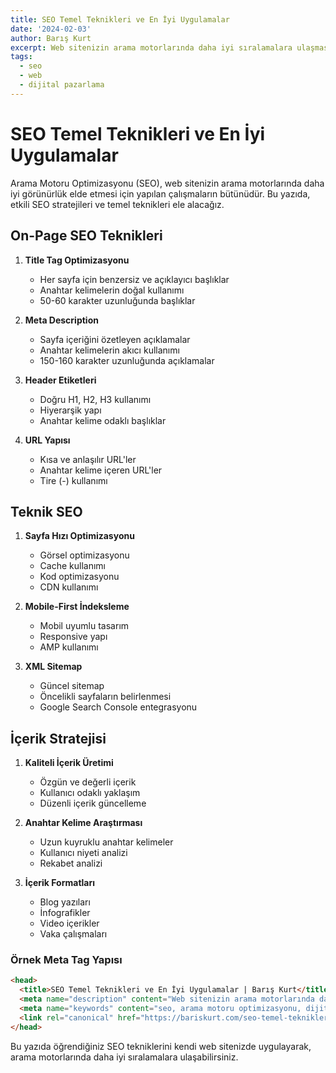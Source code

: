 ```yaml
---
title: SEO Temel Teknikleri ve En İyi Uygulamalar
date: '2024-02-03'
author: Barış Kurt
excerpt: Web sitenizin arama motorlarında daha iyi sıralamalara ulaşması için uygulamanız gereken temel SEO teknikleri ve en iyi uygulamalar.
tags:
  - seo
  - web
  - dijital pazarlama
---
```


# SEO Temel Teknikleri ve En İyi Uygulamalar

Arama Motoru Optimizasyonu (SEO), web sitenizin arama motorlarında daha iyi görünürlük elde etmesi için yapılan çalışmaların bütünüdür. Bu yazıda, etkili SEO stratejileri ve temel teknikleri ele alacağız.

## On-Page SEO Teknikleri

1. **Title Tag Optimizasyonu**
   - Her sayfa için benzersiz ve açıklayıcı başlıklar
   - Anahtar kelimelerin doğal kullanımı
   - 50-60 karakter uzunluğunda başlıklar

2. **Meta Description**
   - Sayfa içeriğini özetleyen açıklamalar
   - Anahtar kelimelerin akıcı kullanımı
   - 150-160 karakter uzunluğunda açıklamalar

3. **Header Etiketleri**
   - Doğru H1, H2, H3 kullanımı
   - Hiyerarşik yapı
   - Anahtar kelime odaklı başlıklar

4. **URL Yapısı**
   - Kısa ve anlaşılır URL'ler
   - Anahtar kelime içeren URL'ler
   - Tire (-) kullanımı

## Teknik SEO

1. **Sayfa Hızı Optimizasyonu**
   - Görsel optimizasyonu
   - Cache kullanımı
   - Kod optimizasyonu
   - CDN kullanımı

2. **Mobile-First İndeksleme**
   - Mobil uyumlu tasarım
   - Responsive yapı
   - AMP kullanımı

3. **XML Sitemap**
   - Güncel sitemap
   - Öncelikli sayfaların belirlenmesi
   - Google Search Console entegrasyonu

## İçerik Stratejisi

1. **Kaliteli İçerik Üretimi**
   - Özgün ve değerli içerik
   - Kullanıcı odaklı yaklaşım
   - Düzenli içerik güncelleme

2. **Anahtar Kelime Araştırması**
   - Uzun kuyruklu anahtar kelimeler
   - Kullanıcı niyeti analizi
   - Rekabet analizi

3. **İçerik Formatları**
   - Blog yazıları
   - İnfografikler
   - Video içerikler
   - Vaka çalışmaları

### Örnek Meta Tag Yapısı

```html
<head>
  <title>SEO Temel Teknikleri ve En İyi Uygulamalar | Barış Kurt</title>
  <meta name="description" content="Web sitenizin arama motorlarında daha iyi sıralamalara ulaşması için uygulamanız gereken temel SEO teknikleri ve en iyi uygulamalar." />
  <meta name="keywords" content="seo, arama motoru optimizasyonu, dijital pazarlama" />
  <link rel="canonical" href="https://bariskurt.com/seo-temel-teknikleri" />
</head>
```

Bu yazıda öğrendiğiniz SEO tekniklerini kendi web sitenizde uygulayarak, arama motorlarında daha iyi sıralamalara ulaşabilirsiniz. 